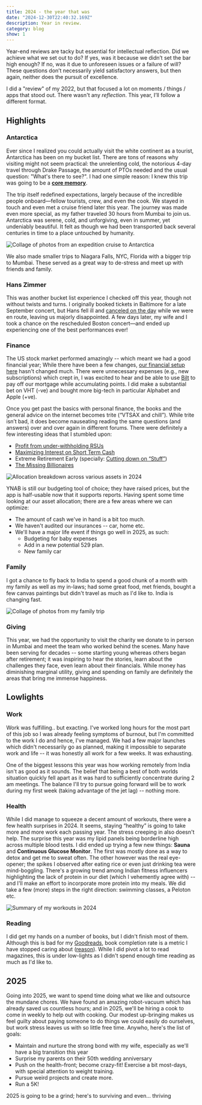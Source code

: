 ```yaml
---
title: 2024 - the year that was
date: "2024-12-30T22:40:32.169Z"
description: Year in review.
category: blog
show: 1
---
```


Year-end reviews are tacky but essential for intellectual reflection. Did we achieve what we set out to do? If yes, was it because we didn’t set the bar high enough? If no, was it due to unforeseen issues or a failure of will? These questions don’t necessarily yield satisfactory answers, but then again, neither does the pursuit of excellence. 

I did a "review" of my 2022, but that focused a lot on moments / things / apps that stood out. There wasn't any _reflection_. This year, I’ll follow a different format.

## Highlights


### Antarctica

Ever since I realized you could actually visit the white continent as a tourist, Antarctica has been on my bucket list. There are tons of reasons why visiting might not seem practical: the unrelenting cold, the notorious 4-day travel through Drake Passage, the amount of PTOs needed and the usual question: "What's there to see?". I had one simple reason: I knew this trip was going to be a **[core memory](https://knowyourmeme.com/memes/a-core-memory)**.

The trip itself redefined expectations, largely because of the incredible people onboard—fellow tourists, crew, and even the cook. We stayed in touch and even met a cruise friend later this year. The journey was made even more special, as my father traveled 30 hours from Mumbai to join us. Antarctica was serene, cold, and unforgiving, even in summer, yet undeniably beautiful. It felt as though we had been transported back several centuries in time to a place untouched by humanity. 

![Collage of photos from an expedition cruise to Antarctica](./antarctica.png "Selected photos from our trip to Antarctica")

We also made smaller trips to Niagara Falls, NYC, Florida with a bigger trip to Mumbai. These served as a great way to de-stress and meet up with friends and family.


### Hans Zimmer

This was another bucket list experience I checked off this year, though not without twists and turns. I originally booked tickets in Baltimore for a late September concert, but Hans fell ill and [canceled on the day](https://www.instagram.com/p/C_-iHtuoYlr/) while we were en route, leaving us majorly disappointed. A few days later, my wife and I took a chance on the rescheduled Boston concert—and ended up experiencing one of the best performances ever!

### Finance

The US stock market performed amazingly -- which meant we had a good financial year; While there have been a few changes, [our financial setup here](https://abhishekbanthia.com/fire/) hasn't changed much. There were unnecessary expenses (e.g., new subscriptions) which crept in, I was excited to hear and be able to use [Bilt](https://bilt.page/r/LAX4-CASE) to pay off our mortgage while accumulating points. I did make a substantial bet on VHT (-ve) and bought more big-tech in particular Alphabet and Apple (+ve).

Once you get past the basics with personal finance, the books and the general advice on the internet becomes trite (“VTSAX and chill”). While trite isn’t bad, it does become nauseating reading the same questions (and answers) over and over again in different forums. There were definitely a few interesting ideas that I stumbled upon:

- [Profit from under-withholding RSUs](https://tctailwind.com/2024/05/21/how-to-profit-from-the-under-withholding-of-rsus-and-bonuses/)
- [Maximizing Interest on Short Term Cash](https://tctailwind.com/2024/02/06/how-i-maximize-interest-on-my-short-term-cash-without-chasing-rates-across-banks/)
- Extreme Retirement Early (specially: [Cutting down on “Stuff”](https://earlyretirementextreme.com/day-2-decluttering-and-managing-stuf.html))
- [The Missing Billionaires](https://www.economist.com/finance-and-economics/2023/09/21/how-to-avoid-a-common-investment-mistake)

![Allocation breakdown across various assets in 2024](./asset-allocation.png)

YNAB is still our budgeting tool of choice; they have raised prices, but the app is half-usable now that it supports reports. Having spent some time looking at our asset allocation; there are a few areas where we can optimize:

- The amount of cash we've in hand is a bit too much.
- We haven't audited our insurances -- car, home etc. 
- We'll have a major life event if things go well in 2025, as such:
	- Budgeting for baby expenses
	- Add in a new potential 529 plan.
	- New family car

### Family

I got a chance to fly back to India to spend a good chunk of a month with my family as well as my in-laws; had some great food, met friends, bought a few canvas paintings but didn't travel as much as I'd like to. India is changing fast.

![Collage of photos from my family trip](./family.png "Selected photos from my trip to India.")

### Giving

This year, we had the opportunity to visit the charity we donate to in person in Mumbai and meet the team who worked behind the scenes. Many have been serving for decades -- some starting young whereas others began after retirement; it was inspiring to hear the stories, learn about the challenges they face, even learn about their financials. While money has diminishing marginal utility, giving and spending on family are definitely the areas that bring me immense happiness.

## Lowlights

### Work

Work was fulfilling.. but exacting. I've worked long hours for the most part of this job so I was already feeling symptoms of burnout, but I'm committed to the work I do and hence, I've managed. We had a few major launches which didn't necessarily go as planned, making it impossible to separate work and life -- it was honestly all work for a few weeks. It was exhausting. 

One of the biggest lessons this year was how working remotely from India isn't as good as it sounds. The belief that being a best of both worlds situation quickly fell apart as it was hard to sufficiently concentrate during 2 am meetings. The balance I'll try to pursue going forward will be to work during my first week (taking advantage of the jet lag) -- nothing more.

### Health

While I did manage to squeeze a decent amount of workouts, there were a few health surprises in 2024. It seems, staying “healthy” is going to take more and more work each passing year. The stress creeping in also doesn't help. The surprise this year was my lipid panels being borderline high across multiple blood tests. I did ended up trying a few new things: **Sauna** and **Continuous Glucose Monitor**. The first was mostly done as a way to detox and get me to sweat often. The other however was the real eye-opener; the spikes I observed after eating rice or even just drinking tea were mind-boggling. There's a growing trend among Indian fitness influencers highlighting the lack of protein in our diet (which I vehemently agree with) -- and I'll make an effort to incorporate more protein into my meals. We did take a few (more) steps in the right direction: swimming classes, a Peloton etc.

![Summary of my workouts in 2024](./health-recap.JPEG)

### Reading

I did get my hands on a number of books, but I didn't finish most of them. Although this is bad for my [Goodreads](https://www.goodreads.com/user/show/6566801-abhishek), book completion rate is a metric I have stopped caring about ([reason](https://www.youtube.com/shorts/ScD1uOUMXro)). While I did pivot a lot to read magazines, this is under low-lights as I didn't spend enough time reading as much as I'd like to.

## 2025


Going into 2025, we want to spend time doing what we like and outsource the mundane chores. We have found an amazing robot-vacuum which has already saved us countless hours; and in 2025, we'll be hiring a cook to come in weekly to help out with cooking. Our modest up-bringing makes us feel guilty about paying someone to do things we could easily do ourselves, but work stress leaves us with so little free time. Anywho, here's the list of goals:

- Maintain and nurture the strong bond with my wife, especially as we'll have a big transition this year
- Surprise my parents on their 50th wedding anniversary
- Push on the health-front; become crazy-fit! Exercise a bit most-days, with special attention to weight training. 
- Pursue weird projects and create more.
- Run a 5K!

2025 is going to be a grind; here's to surviving and even... thriving